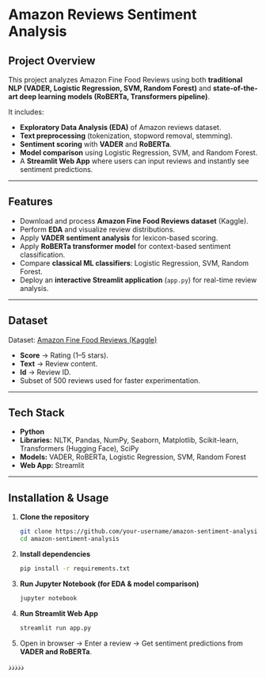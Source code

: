 # Amazon Reviews Sentiment Analysis

## Project Overview
This project analyzes Amazon Fine Food Reviews using both **traditional NLP (VADER, Logistic Regression, SVM, Random Forest)** and **state-of-the-art deep learning models (RoBERTa, Transformers pipeline)**.  

It includes:  
- **Exploratory Data Analysis (EDA)** of Amazon reviews dataset.  
- **Text preprocessing** (tokenization, stopword removal, stemming).  
- **Sentiment scoring** with **VADER** and **RoBERTa**.  
- **Model comparison** using Logistic Regression, SVM, and Random Forest.  
- A **Streamlit Web App** where users can input reviews and instantly see sentiment predictions.  

---

## Features
- Download and process **Amazon Fine Food Reviews dataset** (Kaggle).  
- Perform **EDA** and visualize review distributions.  
- Apply **VADER sentiment analysis** for lexicon-based scoring.  
- Apply **RoBERTa transformer model** for context-based sentiment classification.  
- Compare **classical ML classifiers**: Logistic Regression, SVM, Random Forest.  
- Deploy an **interactive Streamlit application** (`app.py`) for real-time review analysis.  

---

## Dataset
Dataset: [Amazon Fine Food Reviews (Kaggle)](https://www.kaggle.com/datasets/snap/amazon-fine-food-reviews)  

- **Score** → Rating (1–5 stars).  
- **Text** → Review content.  
- **Id** → Review ID.  
- Subset of 500 reviews used for faster experimentation.  

---

## Tech Stack
- **Python**  
- **Libraries:** NLTK, Pandas, NumPy, Seaborn, Matplotlib, Scikit-learn, Transformers (Hugging Face), SciPy  
- **Models:** VADER, RoBERTa, Logistic Regression, SVM, Random Forest  
- **Web App:** Streamlit  

---

## Installation & Usage

1. **Clone the repository**  
   ```bash
   git clone https://github.com/your-username/amazon-sentiment-analysis.git
   cd amazon-sentiment-analysis
2. **Install dependencies**
    ```bash
    pip install -r requirements.txt
3. **Run Jupyter Notebook (for EDA & model comparison)**
    ```bash
    jupyter notebook
4. **Run Streamlit Web App**
   ```bash
   streamlit run app.py
5. Open in browser → Enter a review → Get sentiment predictions from **VADER and RoBERTa**.


ذذذذذ
